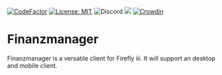 [![CodeFactor](https://www.codefactor.io/repository/github/furesoft/Finanzmanager/badge)](https://www.codefactor.io/repository/github/furesoft/Finanzmanager)
[![License: MIT](https://img.shields.io/badge/License-MIT-yellow.svg)](https://opensource.org/licenses/MIT)
![Discord](https://img.shields.io/discord/455738571186241536)
[![](https://tokei.rs/b1/github/furesoft/Silverfly)](https://github.com/furesoft/Silverfly)
[![Crowdin](https://badges.crowdin.net/finanzmanager/localized.svg)](https://crowdin.com/project/finanzmanager)

# Finanzmanager

Finanzmanager is a versatile client for Firefly iii. It will support an desktop and mobile client.
